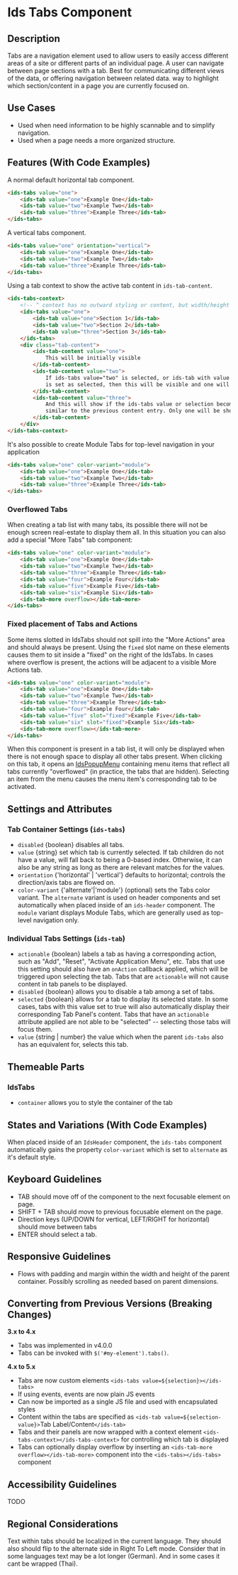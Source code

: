 # Ids Tabs Component

## Description

Tabs are a navigation element used to allow users to easily access different areas of a site or different parts of an individual page. A user can navigate between page sections with a tab. Best for communicating different views of the data, or offering navigation between related data.
way to highlight which section/content in a page you are currently
focused on.

## Use Cases

- Used when need information to be highly scannable and to simplify navigation.
- Used when a page needs a more organized structure.

## Features (With Code Examples)

A normal default horizontal tab component.

```html
<ids-tabs value="one">
    <ids-tab value="one">Example One</ids-tab>
    <ids-tab value="two">Example Two</ids-tab>
    <ids-tab value="three">Example Three</ids-tab>
</ids-tabs>
```

A vertical tabs component.

```html
<ids-tabs value="one" orientation="vertical">
    <ids-tab value="one">Example One</ids-tab>
    <ids-tab value="two">Example Two</ids-tab>
    <ids-tab value="three">Example Three</ids-tab>
</ids-tabs>
```

Using a tab context to show the active tab content in `ids-tab-content`.
```html
<ids-tabs-context>
    <!-- ^ context has no outward styling or content, but width/height or display can be set -->
    <ids-tabs value="one">
        <ids-tab value="one">Section 1</ids-tab>
        <ids-tab value="two">Section 2</ids-tab>
        <ids-tab value="three">Section 3</ids-tab>
    </ids-tabs>
    <div class="tab-content">
        <ids-tab-content value="one">
            This will be initially visible
        </ids-tab-content>
        <ids-tab-content value="two">
            If ids-tabs value="two" is selected, or ids-tab with value "two"
            is set as selected, then this will be visible and one will be hidden
        </ids-tab-content>
        <ids-tab-content value="three">
            And this will show if the ids-tabs value or selection becomes "three",
            similar to the previous content entry. Only one will be shown at once.
        </ids-tab-content>
    </div>
</ids-tabs-context>
```

It's also possible to create Module Tabs for top-level navigation in your application
```html
<ids-tabs value="one" color-variant="module">
    <ids-tab value="one">Example One</ids-tab>
    <ids-tab value="two">Example Two</ids-tab>
    <ids-tab value="three">Example Three</ids-tab>
</ids-tabs>
```

### Overflowed Tabs

When creating a tab list with many tabs, its possible there will not be enough screen real-estate to display them all.  In this situation you can also add a special "More Tabs" tab component:

```html
<ids-tabs value="one" color-variant="module">
    <ids-tab value="one">Example One</ids-tab>
    <ids-tab value="two">Example Two</ids-tab>
    <ids-tab value="three">Example Three</ids-tab>
    <ids-tab value="four">Example Four</ids-tab>
    <ids-tab value="five">Example Five</ids-tab>
    <ids-tab value="six">Example Six</ids-tab>
    <ids-tab-more overflow></ids-tab-more>
</ids-tabs>
```

### Fixed placement of Tabs and Actions

Some items slotted in IdsTabs should not spill into the "More Actions" area and should always be present.  Using the `fixed` slot name on these elements causes them to sit inside a "fixed" on the right of the IdsTabs.  In cases where overflow is present, the actions will be adjacent to a visible More Actions tab.

```html
<ids-tabs value="one" color-variant="module">
    <ids-tab value="one">Example One</ids-tab>
    <ids-tab value="two">Example Two</ids-tab>
    <ids-tab value="three">Example Three</ids-tab>
    <ids-tab value="four">Example Four</ids-tab>
    <ids-tab value="five" slot="fixed">Example Five</ids-tab>
    <ids-tab value="six" slot="fixed">Example Six</ids-tab>
    <ids-tab-more overflow></ids-tab-more>
</ids-tabs>
```

When this component is present in a tab list, it will only be displayed when there is not enough space to display all other tabs present.  When clicking on this tab, it opens an [IdsPopupMenu](../ids-popup-menu/README.md) containing menu items that reflect all tabs currently "overflowed" (in practice, the tabs that are hidden).  Selecting an item from the menu causes the menu item's corresponding tab to be activated.

## Settings and Attributes

### Tab Container Settings (`ids-tabs`)
- `disabled` {boolean} disables all tabs.
- `value` {string} set which tab is currently selected. If tab children do not have a value, will fall back to being a 0-based index. Otherwise, it can also be any string as long as there are relevant matches for the values.
- `orientation` {'horizontal' | 'vertical'} defaults to horizontal; controls the direction/axis tabs are flowed on.
- `color-variant` {'alternate'|'module'} (optional) sets the Tabs color variant.  The `alternate` variant is used on header components and set automatically when placed inside of an `ids-header` component.  The `module` variant displays Module Tabs, which are generally used as top-level navigation only.

### Individual Tabs Settings (`ids-tab`)
- `actionable` {boolean} labels a tab as having a corresponding action, such as "Add", "Reset", "Activate Application Menu", etc.  Tabs that use this setting should also have an `onAction` callback applied, which will be triggered upon selecting the tab.  Tabs that are `actionable` will not cause content in tab panels to be displayed.
- `disabled` {boolean} allows you to disable a tab among a set of tabs.
- `selected` {boolean} allows for a tab to display its selected state.  In some cases, tabs with this value set to true will also automatically display their corresponding Tab Panel's content.  Tabs that have an `actionable` attribute applied are not able to be "selected" -- selecting those tabs will focus them.
- `value` {string | number} the value which when the parent `ids-tabs` also has an equivalent for, selects this tab.

## Themeable Parts
### IdsTabs
- `container` allows you to style the container of the tab

## States and Variations (With Code Examples)

When placed inside of an `IdsHeader` component, the `ids-tabs` component automatically gains the property `color-variant` which is set to `alternate` as it's default style.

## Keyboard Guidelines

- TAB should move off of the component to the next focusable element on page.
- SHIFT + TAB should move to previous focusable element on the page.
- Direction keys (UP/DOWN for vertical, LEFT/RIGHT for horizontal) should move between tabs
- ENTER should select a tab.

## Responsive Guidelines

- Flows with padding and margin within the width and height of the parent container. Possibly scrolling as needed based on parent dimensions.

## Converting from Previous Versions (Breaking Changes)

**3.x to 4.x**

- Tabs was implemented in v4.0.0
- Tabs can be invoked with `$('#my-element').tabs()`.

**4.x to 5.x**

- Tabs are now custom elements `<ids-tabs value=${selection}></ids-tabs>`
- If using events, events are now plain JS events
- Can now be imported as a single JS file and used with encapsulated styles
- Content within the tabs are specified as `<ids-tab value=${selection-value}>`Tab Label/Content`</ids-tab>`
- Tabs and their panels are now wrapped with a context element `<ids-tabs-context></ids-tabs-context>` for controlling which tab is displayed
- Tabs can optionally display overflow by inserting an `<ids-tab-more overflow></ids-tab-more>` component into the `<ids-tabs></ids-tabs>` component

## Accessibility Guidelines

TODO

## Regional Considerations

Text within tabs should be localized in the current language. They should also should flip to the alternate side in Right To Left mode. Consider that in some languages text may be a lot longer (German). And in some cases it cant be wrapped (Thai).
